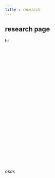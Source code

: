 ```yaml
---
title : research
---
```


## research page

<hehe/>
hi

<!DOCTYPE html>
  <html>
  <head>
    <meta charset="utf-8" />
    <title>ECharts</title>
    <!-- 引入刚刚下载的 ECharts 文件 -->
    <script src="https://cdn.bootcdn.net/ajax/libs/echarts/5.2.2/echarts.common.js"></script>
  </head>
  <body>
    <!-- 为 ECharts 准备一个定义了宽高的 DOM -->
    <div id="main" style="width: 600px;height:400px;"></div>
    <script type="text/html">
      // 基于准备好的dom，初始化echarts实例
      <code>
      var myChart = echarts.init(document.getElementById('main'));
      const xhr = new XMLHttpRequest()// 创建对象
      xhr.responseType="json"
      xhr.open('GET','http://ai4agr.com:8000/txt-server')
      xhr.send()
      xhr.onreadystatechange=function(){
        if(xhr.readyState===4){
          if(xhr.status===200){
            const noww=xhr.response
            var option = {
              title: {
                text: 'pdo.long.data'
              },
              tooltip: {},
              legend: {
                data: ['PDO']
              },
              xAxis: {
                data: noww.data2
              },
              yAxis: {},
              dataZoom: [
                {
                  type: 'inside',
                  start: 0,
                  end: 100
                },
                {
                  start: 0,
                  end: 20
                }
              ],
              series: [
                {
                  name: 'PDO',
                  type: 'line',
                  data: noww.data1
                }
              ]
            };
            myChart.setOption(option);
          }
        }
      }
      </code>
    </script>
  </body>
</html>

okok